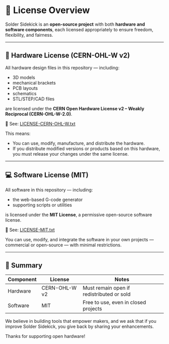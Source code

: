 # 📄 License Overview

Solder Sidekick is an **open-source project** with both **hardware and software components**, each licensed appropriately to ensure freedom, flexibility, and fairness.

---

## 🔧 Hardware License (CERN-OHL-W v2)

All hardware design files in this repository — including:
- 3D models
- mechanical brackets
- PCB layouts
- schematics
- STL/STEP/CAD files

are licensed under the **CERN Open Hardware License v2 – Weakly Reciprocal (CERN-OHL-W-2.0)**.

📄 See: [LICENSE-CERN-OHL-W.txt](./LICENSE-CERN-OHL-W.txt)

This means:
- You can use, modify, manufacture, and distribute the hardware.
- If you distribute modified versions or products based on this hardware, you must release your changes under the same license.

---

## 💻 Software License (MIT)

All software in this repository — including:
- the web-based G-code generator
- supporting scripts or utilities

is licensed under the **MIT License**, a permissive open-source software license.

📄 See: [LICENSE-MIT.txt](./LICENSE-MIT.txt)

You can use, modify, and integrate the software in your own projects — commercial or open-source — with minimal restrictions.

---

## 🙌 Summary

| Component  | License           | Notes |
|------------|-------------------|-------|
| Hardware   | CERN-OHL-W v2     | Must remain open if redistributed or sold |
| Software   | MIT               | Free to use, even in closed projects       |

We believe in building tools that empower makers, and we ask that if you improve Solder Sidekick, you give back by sharing your enhancements.

Thanks for supporting open hardware!
